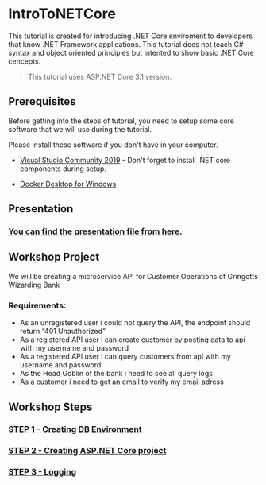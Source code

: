 # IntroToNETCore
This tutorial is created for introducing .NET Core enviroment to developers that know .NET Framework applications. This tutorial does not teach C# syntax and object oriented principles but intented to show basic .NET Core cencepts.

> This tutorial uses ASP.NET Core 3.1 version.

## Prerequisites
Before getting into the steps of tutorial, you need to setup some core software that we will use during the tutorial.

Please install these software if you don't have in your computer.

* [Visual Studio Community 2019](https://visualstudio.microsoft.com/vs/community/) - Don't forget to install .NET core components during setup.

* [Docker Desktop for Windows](https://hub.docker.com/editions/community/docker-ce-desktop-windows)

## Presentation

### [You can find the presentation file from here.](https://docs.google.com/presentation/d/e/2PACX-1vQ9VJOmxUXZ5LZtvD_A5NuFbyVvs5fGUJKUj5OXt1Rwgc8_xLWJcHdT724eEpZhFaxU6huiyIWxy0gd/pub?start=false&loop=false&delayms=3000)

## Workshop Project
We will be creating a microservice API for Customer Operations of Gringotts Wizarding Bank

### Requirements:
* As an unregistered user i could not query the API, the endpoint should return “401 Unauthorized”
* As a registered API user i can create customer by posting data to api with my username and password
* As a registered API user i can query customers from api with my username and password
* As the Head Goblin of the bank i need to see all query logs
* As a customer i need to get an email to verify my email adress


## Workshop Steps

### [STEP 1 - Creating DB Environment](STEP1-DBEnvironment.md)

### [STEP 2 - Creating ASP.NET Core project](STEP2-CreatingASPNETCoreProject.md)

### [STEP 3 - Logging](STEP3-Logging.md)